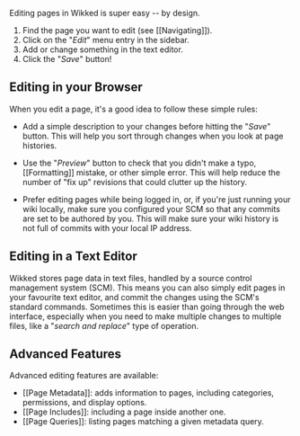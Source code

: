 
Editing pages in Wikked is super easy -- by design.

1. Find the page you want to edit (see [[Navigating]]).
2. Click on the "_Edit_" menu entry in the sidebar.
3. Add or change something in the text editor.
4. Click the "_Save_" button!


## Editing in your Browser

When you edit a page, it's a good idea to follow these simple rules:

- Add a simple description to your changes before hitting the "_Save_" button.
  This will help you sort through changes when you look at page histories.

- Use the "_Preview_" button to check that you didn't make a typo,
  [[Formatting]] mistake, or other simple error. This will help reduce the
  number of "fix up" revisions that could clutter up the history.

- Prefer editing pages while being logged in, or, if you're just running your
  wiki locally, make sure you configured your SCM so that any commits are set to
  be authored by you. This will make sure your wiki history is not full of
  commits with your local IP address.


## Editing in a Text Editor

Wikked stores page data in text files, handled by a source control management
system (SCM). This means you can also simply edit pages in your favourite text
editor, and commit the changes using the SCM's standard commands. Sometimes this
is easier than going through the web interface, especially when you need to make
multiple changes to multiple files, like a "_search and replace_" type of
operation.


## Advanced Features

Advanced editing features are available:

- [[Page Metadata]]: adds information to pages, including categories,
  permissions, and display options.
- [[Page Includes]]: including a page inside another one.
- [[Page Queries]]: listing pages matching a given metadata query.

